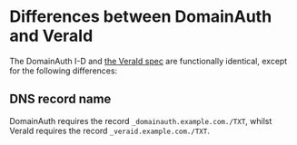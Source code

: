# Differences between DomainAuth and VeraId

The DomainAuth I-D and [the VeraId spec](https://veraid.net/spec/) are functionally identical, except for the following differences:

## DNS record name

DomainAuth requires the record `_domainauth.example.com./TXT`, whilst VeraId requires the record `_veraid.example.com./TXT`.
